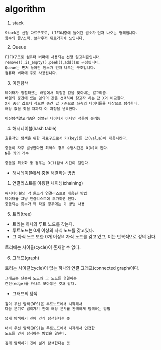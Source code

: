 # algorithm

1. stack

```
Stack은 선형 자료구조로, LIFO나중에 들어간 원소가 먼저 나오는 형태입니다.
함수의 콜/스택, 브라우저 뒤로가기에 쓰입니다.

```

2. Queue

```
FIFO구조로 컴퓨터 버퍼에 사용되는 선형 알고리즘입니다.
remove(),is_empty(),peek(),add()로 구성됩니다.
Queue는 먼저 들어간 원소가 먼저 나오는 구조입니다.
컴퓨터 버퍼에 주로 사용됩니다.

```

3. 이진탐색

```
데이터가 정렬돼있는 배열에서 특정한 값을 찾아내는 알고리즘.
배열의 중간에 있는 임의의 값을 선택하여 찾고자 하는 값 X와 비교한다. 
X가 중간 값보다 작으면 중간 값 기준으로 좌측의 데이터들을 대상으로 탐색한다. 
해당 값을 찾을 때까지 이 과정을 반복한다.

이진탐색알고리즘은 정렬된 데이터가 아니면 적용이 불가능
```

4. 해시테이블(hash table)

```
효율적인 탐색을 위한 자료구조로서 키(key)를 값(value)에 대응시킨다.

충돌이 자주 발생한다면 최악의 경우 수행시간은 O(N)이 된다.
N은 키의 개수

충돌을 최소화 할 경우는 O(1)탐색 시간이 걸린다.

```

- 해시테이블에서 충돌 해결하는 방법

1. 연결리스트를 이용한 체이닝(chaining)
```
해시테이블의 각 원소가 연결리스트로 대응된 방법
데이터를 그냥 연결리스트에 추가하면 된다.
충돌되는 횟수가 꽤 작을 경우에는 이 방법 사용
```


5. 트리(tree)

- 트리는 하나의 루트 노드를 갖는다.
- 루트노드는 0개 이상의 자식 노드를 갖고있다.
- 그 자식 노드 또한 0개 이상의 자식 노드를 갖고 있고,
이는 반복적으로 정의 된다.

트리에는 사이클(cycle)이 존재할 수 없다.

6. 그래프(graph)

트리는 사이클(cycle)이 없는 하나의 연결 그래프(connected graph)이다.

```
그래프는 단순히 노드와 그 노드를 연결하는
간선(edge)를 하나로 모아놓은 것과 같다.

```

- 그래프의 탐색

```
깊이 우선 탐색(DFS)은 루트노드에서 시작해서
다음 분기로 넘어가기 전에 해당 분기를 완벽하게 탐색하는 방법

넓게 탐색하기 전에 깊게 탐색한다는 뜻

너비 우선 탐색(BFS)는 루트노드에서 시작해서 인접한 
노드를 먼저 탐색하는 방법을 말한다.

깊게 탐색하기 전에 넓게 탐색한다는 뜻
```